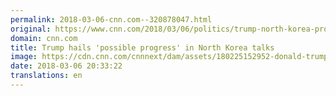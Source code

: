 ```yaml
---
permalink: 2018-03-06-cnn.com--320878047.html
original: https://www.cnn.com/2018/03/06/politics/trump-north-korea-progress-tweet/index.html
domain: cnn.com
title: Trump hails 'possible progress' in North Korea talks
image: https://cdn.cnn.com/cnnnext/dam/assets/180225152952-donald-trump-0223-super-tease.jpg
date: 2018-03-06 20:33:22
translations: en
---
```


